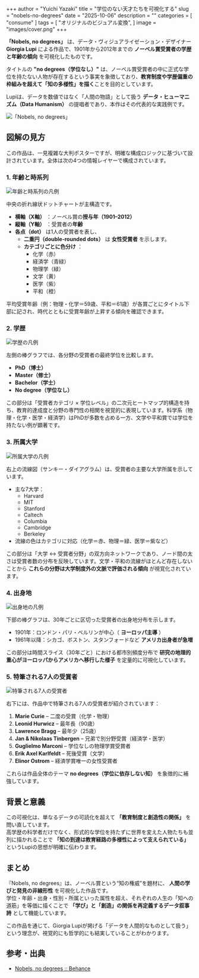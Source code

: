 +++
author = "Yuichi Yazaki"
title = "学位のない天才たちを可視化する"
slug = "nobels-no-degrees"
date = "2025-10-06"
description = ""
categories = [
    "consume"
]
tags = [
    "オリジナルのビジュアル変換",
]
image = "images/cover.png"
+++

**「Nobels, no degrees」** は、データ・ヴィジュアライゼーション・デザイナー **Giorgia Lupi** による作品で、1901年から2012年までの **ノーベル賞受賞者の学歴と年齢の傾向** を可視化したものです。

タイトルの **"no degrees（学位なし）"** は、ノーベル賞受賞者の中に正式な学位を持たない人物が存在するという事実を象徴しており、**教育制度や学歴偏重の枠組みを超えて「知の多様性」を描く**ことを目的としています。

Lupiは、データを数値ではなく「人間の物語」として扱う **データ・ヒューマニズム（Data Humanism）** の提唱者であり、本作はその代表的な実践例です。

<!--more-->

![「Nobels, no degrees」](images/mainvisual.png)


## 図解の見方

この作品は、一見複雑な大判ポスターですが、明確な構成ロジックに基づいて設計されています。全体は次の4つの情報レイヤーで構成されています。

### 1. 年齢と時系列

![年齢と時系列の凡例](images/legend-main.png)

中央の折れ線状ドットチャートが主構造です。

- **横軸（X軸）** ：ノーベル賞の**授与年（1901–2012）**
- **縦軸（Y軸）** ：受賞者の**年齢**
- **各点（dot）** は1人の受賞者を表し、
  - **二重円（double-rounded dots）** は **女性受賞者** を示します。
  - **カテゴリごとに色分け** ：
    - 化学（赤）
    - 経済学（青緑）
    - 物理学（緑）
    - 文学（黄）
    - 医学（紫）
    - 平和（橙）

平均受賞年齢（例：物理・化学＝59歳、平和＝61歳）が各賞ごとにタイトル下部に記され、時代とともに受賞年齢が上昇する傾向を確認できます。



### 2. 学歴

![学歴の凡例](images/legend-blue-2.png)

左側の棒グラフでは、各分野の受賞者の最終学位を比較します。

- **PhD（博士）**
- **Master（修士）**
- **Bachelor（学士）**
- **No degree（学位なし）**

この部分は「受賞者カテゴリ × 学位レベル」の二次元ヒートマップ的構造を持ち、教育的達成度と分野の専門性の相関を視覚的に表現しています。科学系（物理・化学・医学・経済学）はPhDが多数を占める一方、文学や平和賞では学位を持たない例が顕著です。



### 3. 所属大学

![所属大学の凡例](images/legend-blue-1.png)

右上の流線図（サンキー・ダイアグラム）は、受賞者の主要な大学所属を示しています。

- 主な7大学：
  - Harvard
  - MIT
  - Stanford
  - Caltech
  - Columbia
  - Cambridge
  - Berkeley
- 流線の色はカテゴリに対応（化学＝赤、物理＝緑、医学＝紫など）

この部分は「大学 ↔ 受賞者分野」の双方向ネットワークであり、ノード間の太さは受賞者数の分布を反映しています。文学・平和の流線がほとんど存在しないことから **これらの分野は大学制度外の文脈で評価される傾向** が視覚化されています。



### 4. 出身地

![出身地の凡例](images/legend-timeline.png)

下部の棒グラフは、30年ごとに区切った受賞者の出身地分布を示します。

- 1901年：ロンドン・パリ・ベルリンが中心（ **ヨーロッパ主導** ）
- 1961年以降：シカゴ、ボストン、スタンフォードなど **アメリカ出身者が急増**

この部分は時間スライス（30年ごと）における都市別頻度分布で **研究の地理的重心がヨーロッパからアメリカへ移行した様子** を定量的に可視化しています。



### 5. 特筆される7人の受賞者

![特筆される7人の受賞者](images/legend-description.png)

右下には、作品中で特筆される7人の受賞者が紹介されています：

1. **Marie Curie** – 二度の受賞（化学・物理）
2. **Leonid Hurwicz** – 最年長（90歳）
3. **Lawrence Bragg** – 最年少（25歳）
4. **Jan & Nikolaas Tinbergen** – 兄弟で別分野受賞（経済学・医学）
5. **Guglielmo Marconi** – 学位なしの物理学賞受賞者
6. **Erik Axel Karlfeldt** – 死後受賞（文学）
7. **Elinor Ostrom** – 経済学賞唯一の女性受賞者

これらは作品全体のテーマ **no degrees（学位に依存しない知）** を象徴的に補強しています。



## 背景と意義

この可視化は、単なるデータの可読化を超えて **「教育制度と創造性の関係」** を問い直しています。  
高学歴の科学者だけでなく、形式的な学位を持たずに世界を変えた人物たちも並列に描かれることで **「知の到達は教育経路の多様性によって支えられている」** というLupiの思想が明確に伝わります。



## まとめ

『Nobels, no degrees』は、ノーベル賞という“知の権威”を題材に、 **人間の学びと発見の非線形性** を可視化した作品です。  
学位・年齢・出身・性別・所属といった属性を超え、それぞれの人生の「知への道筋」を等価に描くことで **「学び」と「創造」の関係を再定義するデータ叙事詩** として機能しています。

この作品を通じて、Giorgia Lupiが掲げる「データを人間的なものとして扱う」という理念が、視覚的にも哲学的にも結実していることがわかります。



## 参考・出典

- [Nobels, no degrees :: Behance](https://www.behance.net/gallery/14159439/Nobel-no-degrees)